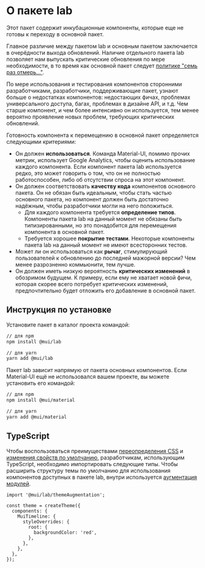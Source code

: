 # О пакете lab

<p class="description">Этот пакет содержит инкубационные компоненты, которые еще не готовы к переходу в основной пакет.</p>

Главное различие между пакетом lab и основным пакетом заключается в очерёдности выхода обновлений. Наличие отдельного пакета lab позволяет нам выпускать критические обновления по мере необходимости, в то время как основной пакет следует [политике "семь раз отмерь..."](https://material-ui.com/versions/#release-frequency).

По мере использования и тестирования компонентов сторонними разработчиками, разработчики, поддерживающие пакет, узнают больше о недостатках компонентов: недостающих фичах, проблемах универсального доступа, багах, проблемах в дизайне API, и т.д. Чем старше компонент, и чем более интенсивно он используется, тем менее вероятно проявление новых проблем, требующих критических обновлений.

Готовность компонента к перемещению в основной пакет определяется следующими критериями:

- Он должен **использоваться**. Команда Material-UI, помимо прочих метрик, использует Google Analytics, чтобы оценить использование каждого компонента. Если компонент пакета lab используется редко, это может говорить о том, что он не полностью работоспособен, либо об отсутствии спроса на этот компонент.
- Он должен соответствовать **качеству кода** компонентов основного пакета. Он не обязан быть идеальным, чтобы стать частью основного пакета, но компонент должен быть достаточно надёжным, чтобы разработчики могли на него положиться.
  - Для каждого компонента требуется **определение типов**. Компоненты пакета lab на данный момент не обязаны быть типизированными, но это понадобится для перемещения компонента в основной пакет.
  - Требуется хорошее **покрытие тестами**. Некоторые компоненты пакета lab на данный момент не имеют всесторонних тестов.
- Может ли он использоваться как **рычаг**, стимулирующий пользователей к обновлению до последней мажорной версии? Чем менее разрозненно коммьюнити, тем лучше.
- Он должен иметь низкую вероятность **критических изменений** в обозримом будущем. К примеру, если ему не хватает новой фичи, которая скорее всего потребует критических изменений, предпочтительно будет отложить его добавление в основной пакет.

## Инструкция по установке

Установите пакет в каталог проекта командой:

```sh
// для npm
npm install @mui/lab

// для yarn
yarn add @mui/lab
```

Пакет lab зависит напрямую от пакета основных компонентов. Если Material-UI ещё не использовался вашем проекте, вы можете установить его командой:

```sh
// для npm
npm install @mui/material

// для yarn
yarn add @mui/material
```

## TypeScript

Чтобы воспользоваться преимуществами [переопределения CSS](/customization/theme-components/#global-style-overrides) и [изменения свойств по умолчанию](/customization/theme-components/#default-props), разработчикам, использующим TypeScript, необходимо импортировать следующие типы. Чтобы расширить структуру темы по умолчанию для использования компонентов доступных в пакете lab, внутри используется [аугментация модулей](/guides/typescript/#customization-of-theme).

```tsx
import '@mui/lab/themeAugmentation';

const theme = createTheme({
  components: {
    MuiTimeline: {
      styleOverrides: {
        root: {
          backgroundColor: 'red',
        },
      },
    },
  },
});
```
